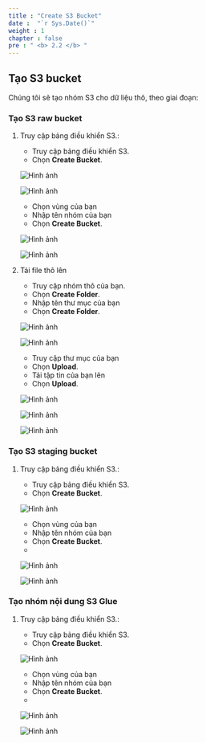 ```yaml
---
title : "Create S3 Bucket"
date :  "`r Sys.Date()`" 
weight : 1
chapter : false
pre : " <b> 2.2 </b> "
---
```

## Tạo S3 bucket

Chúng tôi sẽ tạo nhóm S3 cho dữ liệu thô, theo giai đoạn:

### Tạo S3 raw bucket

1. Truy cập bảng điều khiển S3.:
    - Truy cập bảng điều khiển S3.
    - Chọn **Create Bucket**.

   ![Hình ảnh](/repo_pmt_ws-001/images/2/002.png?featherlight=false&width=90pc)

   ![Hình ảnh](/repo_pmt_ws-001/images/2/020.png?featherlight=false&width=90pc)
    - Chọn vùng của bạn
    - Nhập tên nhóm của bạn
    - Chọn **Create Bucket**.

   ![Hình ảnh](/repo_pmt_ws-001/images/2/021.png?featherlight=false&width=90pc)

   ![Hình ảnh](/repo_pmt_ws-001/images/2/022.png?featherlight=false&width=90pc)
2. Tải file thô lên
    - Truy cập nhóm thô của bạn.
    - Chọn **Create Folder**.
    - Nhập tên thư mục của bạn
    - Chọn **Create Folder**.

   ![Hình ảnh](/repo_pmt_ws-001/images/2/028.png?featherlight=false&width=90pc)

   ![Hình ảnh](/repo_pmt_ws-001/images/2/029.png?featherlight=false&width=90pc)

    - Truy cập thư mục của bạn
    - Chọn **Upload**.
    - Tải tập tin của bạn lên
    - Chọn **Upload**.

   ![Hình ảnh](/repo_pmt_ws-001/images/2/030.png?featherlight=false&width=90pc)

   ![Hình ảnh](/repo_pmt_ws-001/images/2/031.png?featherlight=false&width=90pc)

   ![Hình ảnh](/repo_pmt_ws-001/images/2/032.png?featherlight=false&width=90pc)

### Tạo S3 staging bucket

1. Truy cập bảng điều khiển S3.:
    - Truy cập bảng điều khiển S3.
    - Chọn **Create Bucket**.

   ![Hình ảnh](/repo_pmt_ws-001/images/2/023.png?featherlight=false&width=90pc)
    - Chọn vùng của bạn
    - Nhập tên nhóm của bạn
    - Chọn **Create Bucket**.
    -
   ![Hình ảnh](/repo_pmt_ws-001/images/2/024.png?featherlight=false&width=90pc)

   ![Hình ảnh](/repo_pmt_ws-001/images/2/025.png?featherlight=false&width=90pc)
### Tạo nhóm nội dung S3 Glue

1. Truy cập bảng điều khiển S3.:
    - Truy cập bảng điều khiển S3.
    - Chọn **Create Bucket**.

   ![Hình ảnh](/repo_pmt_ws-001/images/2/023.png?featherlight=false&width=90pc)
    - Chọn vùng của bạn
    - Nhập tên nhóm của bạn
    - Chọn **Create Bucket**.
    -
   ![Hình ảnh](/repo_pmt_ws-001/images/2/026.png?featherlight=false&width=90pc)

   ![Hình ảnh](/repo_pmt_ws-001/images/2/025.png?featherlight=false&width=90pc)